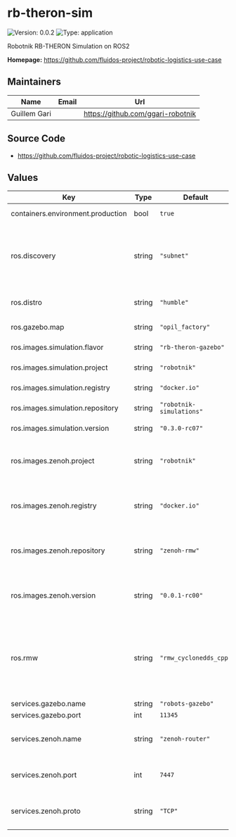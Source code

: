 # rb-theron-sim

![Version: 0.0.2](https://img.shields.io/badge/Version-0.0.2-informational?style=flat-square) ![Type: application](https://img.shields.io/badge/Type-application-informational?style=flat-square)

Robotnik RB-THERON Simulation on ROS2

**Homepage:** <https://github.com/fluidos-project/robotic-logistics-use-case>

## Maintainers

| Name | Email | Url |
| ---- | ------ | --- |
| Guillem Gari |  | <https://github.com/ggari-robotnik> |

## Source Code

* <https://github.com/fluidos-project/robotic-logistics-use-case>

## Values

| Key | Type | Default | Description |
|-----|------|---------|-------------|
| containers.environment.production | bool | `true` | Removes the debug features. |
| ros.discovery | string | `"subnet"` | Middleware automatic discovery range. Allowed values: `localhost` `subnet`, `off` or `system_default`. |
| ros.distro | string | `"humble"` | ROS distribution. Allowed values: `humble` or `iron`. |
| ros.gazebo.map | string | `"opil_factory"` | Map to use in the simulation. |
| ros.images.simulation.flavor | string | `"rb-theron-gazebo"` | flavor tag for simulation image |
| ros.images.simulation.project | string | `"robotnik"` | project for simulation image |
| ros.images.simulation.registry | string | `"docker.io"` | registry for simulation image |
| ros.images.simulation.repository | string | `"robotnik-simulations"` | repository for simulation image |
| ros.images.simulation.version | string | `"0.3.0-rc07"` | version tag for simulation image |
| ros.images.zenoh.project | string | `"robotnik"` | project for zenoh-router image. ignored if `ros.rwm` is not `rmw_zenoh_cpp` |
| ros.images.zenoh.registry | string | `"docker.io"` | registry for zenoh-router image. ignored if `ros.rwm` is not `rmw_zenoh_cpp` |
| ros.images.zenoh.repository | string | `"zenoh-rmw"` | repository for zenoh-router image. ignored if `ros.rwm` is not `rmw_zenoh_cpp` |
| ros.images.zenoh.version | string | `"0.0.1-rc00"` | version tag for zenoh-router image. ignored if `ros.rwm` is not `rmw_zenoh_cpp` |
| ros.rmw | string | `"rmw_cyclonedds_cpp"` | ROS MiddleWare Implementation. Allowed values: `rmw_cyclonedds_cpp` `rmw_fastrtps_cpp`, or `rmw_zenoh_cpp`. zenoh is only available in distro `iron` or above |
| services.gazebo.name | string | `"robots-gazebo"` | service name. |
| services.gazebo.port | int | `11345` | service port. |
| services.zenoh.name | string | `"zenoh-router"` | router service name. ignored if `ros.rwm` is not `rmw_zenoh_cpp` |
| services.zenoh.port | int | `7447` | router service port. ignored if `ros.rwm` is not `rmw_zenoh_cpp` |
| services.zenoh.proto | string | `"TCP"` | router service protocol. ignored if `ros.rwm` is not `rmw_zenoh_cpp` |
